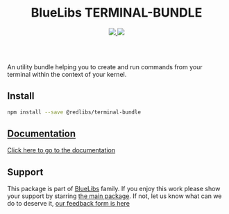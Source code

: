 <h1 align="center">BlueLibs TERMINAL-BUNDLE</h1>

<p align="center">
  <a href="https://travis-ci.org/bluelibs/terminal-bundle">
    <img src="https://api.travis-ci.org/bluelibs/terminal-bundle.svg?branch=master" />
  </a>
  <a href="https://coveralls.io/github/bluelibs/terminal-bundle?branch=master">
    <img src="https://coveralls.io/repos/github/bluelibs/terminal-bundle/badge.svg?branch=master" />
  </a>
</p>

<br />
<br />

An utility bundle helping you to create and run commands from your terminal within the context of your kernel.

## Install

```bash
npm install --save @redlibs/terminal-bundle
```

## [Documentation](./DOCUMENTATION.md)

[Click here to go to the documentation](./DOCUMENTATION.md)

## Support

This package is part of [BlueLibs](https://www.bluelibs.com) family. If you enjoy this work please show your support by starring [the main package](https://github.com/bluelibs/bluelibs). If not, let us know what can we do to deserve it, [our feedback form is here](https://forms.gle/DTMg5Urgqey9QqLFA)
